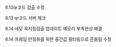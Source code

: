 6.12qr코드 검출 수정

6.13 qr코드 서버 체크

6.14 네모 꼭지점검출 업데이트 메모리 부족현상 해결

6.14  프레임 안정화를 위한 중간값 필터링으로 흔들림 수정
